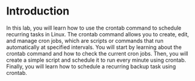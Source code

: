 # Introduction

In this lab, you will learn how to use the crontab command to schedule recurring tasks in Linux. The crontab command allows you to create, edit, and manage cron jobs, which are scripts or commands that run automatically at specified intervals. You will start by learning about the crontab command and how to check the current cron jobs. Then, you will create a simple script and schedule it to run every minute using crontab. Finally, you will learn how to schedule a recurring backup task using crontab.
